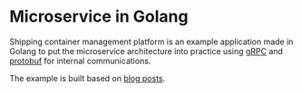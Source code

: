 Microservice in Golang
======================================

Shipping container management platform is an example application made in Golang
to put the microservice architecture into practice using [gRPC](https://grpc.io/) and [protobuf](https://developers.google.com/protocol-buffers/) for internal communications.

The example is built based on [blog posts](https://ewanvalentine.io/tag/go/).
